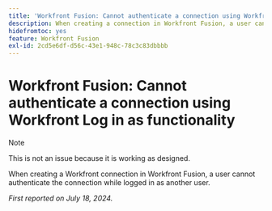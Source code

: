 ```yaml
---
title: 'Workfront Fusion: Cannot authenticate a connection using Workfront Log in as functionality'
description: When creating a connection in Workfront Fusion, a user cannot authenticate the connection while logged in as another user.
hidefromtoc: yes
feature: Workfront Fusion
exl-id: 2cd5e6df-d56c-43e1-948c-78c3c83dbbbb
---
```

# Workfront Fusion: Cannot authenticate a connection using Workfront Log in as functionality

>[!NOTE]
>
>This is not an issue because it is working as designed.

When creating a Workfront connection in Workfront Fusion, a user cannot authenticate the connection while logged in as another user.

_First reported on July 18, 2024._

<!--CHECK ME - 1 VIEW APRIL-JUNE 2025-->

